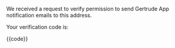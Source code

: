 We received a request to verify permission to send Gertrude App notification emails to
this address.

Your verification code is:

{{code}}
